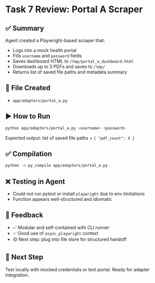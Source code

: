 # Task 7 Review: Portal A Scraper

## ✅ Summary
Agent created a Playwright-based scraper that:
- Logs into a mock health portal
- Fills `username` and `password` fields
- Saves dashboard HTML to `/tmp/portal_a_dashboard.html`
- Downloads up to 3 PDFs and saves to `/tmp/`
- Returns list of saved file paths and metadata summary

## 📂 File Created
- `app/adapters/portal_a.py`

## ▶️ How to Run
```bash
python app/adapters/portal_a.py <username> <password>
```
Expected output: list of saved file paths + `{ "pdf_count": X }`

## ✅ Compilation
```bash
python -m py_compile app/adapters/portal_a.py
```

## ❌ Testing in Agent
- Could not run pytest or install `playwright` due to env limitations
- Function appears well-structured and idiomatic

## 💬 Feedback
- ✅ Modular and self-contained with CLI runner
- ✅ Good use of `async_playwright` context
- 🟡 Next step: plug into file store for structured handoff

## 🔁 Next Step
Test locally with mocked credentials or test portal. Ready for adapter integration.